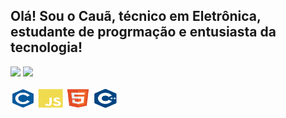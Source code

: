 ## Olá! Sou o Cauã, técnico em Eletrônica, estudante de progrmação e entusiasta da tecnologia!

<img src = "https://github-readme-stats.vercel.app/api?username=cauamp&show_icons=true&theme=dak">
<img src = "https://github-readme-stats.vercel.app/api/top-langs/?username=cauamp&show_icons=true&theme=dark">

<div style="display: inline_block"><br>
  <img align="center" alt="Caua-C" height="30" width="40" src="https://github.com/devicons/devicon/blob/master/icons/c/c-plain.svg">
  <img align="center" alt="Caua-Js" height="30" width="40" src="https://raw.githubusercontent.com/devicons/devicon/master/icons/javascript/javascript-plain.svg">
  <img align="center" alt="Caua-HTML" height="30" width="40" src="https://raw.githubusercontent.com/devicons/devicon/master/icons/html5/html5-original.svg">
  <img align="center" alt="Caua-CSS" height="30" width="40" src="https://github.com/devicons/devicon/blob/master/icons/cplusplus/cplusplus-plain.svg">
</div>
